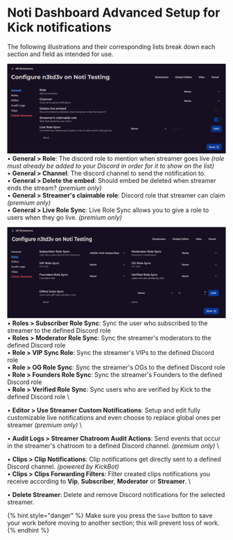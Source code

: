 # Noti Dashboard Advanced Setup for Kick notifications

The following illustrations and their corresponding lists break down each section and field as intended for use. 

![](../../.gitbook/assets/dashboard_advanced_streamer_setup.png)
   • **General > Role**: The discord role to mention when streamer goes live *(role must already be added to your Discord in order for it  to show on the list)* \
   • **General > Channel**: The discord channel to send the notification to. \
   • **General > Delete the embed**: Should embed be deleted when streamer ends the stream? *(premium only)* \
   • **General > Streamer's claimable role**: Discord role that streamer can claim *(premium only)* \
   • **General > Live Role Sync**: Live Role Sync allows you to give a role to users when they go live. *(premium only)*

![](../../.gitbook/assets/dashboard_advanced_streamer_roles_setup.png)
   • **Roles > Subscriber Role Sync**: Sync the user who subscribed to the streamer to the defined Discord role \
   • **Roles > Moderator Role Sync**: Sync the streamer's moderators to the defined Discord role \
   • **Role > VIP Sync Role**: Sync the streamer's VIPs to the defined Discord role \
   • **Role > OG Role Sync**: Sync the streamer's OGs to the defined Discord role \
   • **Role > Founders Role Sync**: Sync the streamer's Founders to the defined Discord role \
   • **Role > Verified Role Sync**: Sync users who are verified by Kick to the defined Discord role \
   
   • **Editor > Use Streamer Custom Notifications**: Setup and edit fully customizable live notifications and even choose to replace global ones per streamer *(premium only)* \

   • **Audit Logs > Streamer Chatroom Audit Actions**: Send events that occur in the streamer's chatroom to a defined Discord channel. *(premium only)* \

   • **Clips > Clip Notifications**: Clip notifications get directly sent to a defined Discord channel. *(powered by KickBot)* \
   • **Clips > Clips Forwarding Filters**: Filter created clips notifications you receive according to **Vip**, **Subscriber**, **Moderator** or **Streamer**. \

   • **Delete Streamer**: Delete and remove Discord notifications for the selected streamer.

{% hint style="danger" %} 
Make sure you press the `Save` button to save your work before moving to another section; this will prevent loss of work.
{% endhint %}
